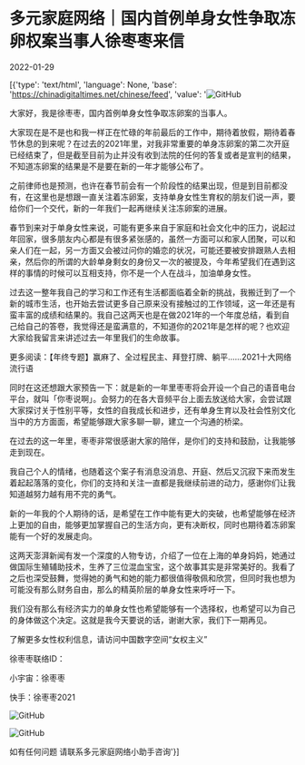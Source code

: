 # 多元家庭网络｜国内首例单身女性争取冻卵权案当事人徐枣枣来信

2022-01-29

[{'type': 'text/html', 'language': None, 'base': 'https://chinadigitaltimes.net/chinese/feed', 'value': '![GitHub](https://chinadigitaltimes.net/chinese/files/2022/01/post-676338-61f4ff750b6a3.)

大家好，我是徐枣枣，国内首例单身女性争取冻卵案的当事人。

大家现在是不是也和我一样正在忙碌的年前最后的工作中，期待着放假，期待着春节休息的到来呢？在过去的2021年里，对我非常重要的单身冻卵案的第二次开庭已经结束了，但是截至目前为止并没有收到法院的任何的答复或者是宣判的结果，不知道冻卵案的结果是不是要在新的一年才能够公布了。

之前律师也是预测，也许在春节前会有一个阶段性的结果出现，但是到目前都没有，在这里也是想跟一直关注着冻卵案，支持单身女性生育权的朋友们说一声，要给你们一个交代，新的一年我们一起再继续关注冻卵案的进展。

春节到来对于单身女性来说，可能有更多来自于家庭和社会文化中的压力，说起过年回家，很多朋友内心都是有很多紧张感的，虽然一方面可以和家人团聚，可以和亲人们在一起，另一方面又会被过问你的婚恋的状况，可能还要被安排跟熟人去相亲，然后你的所谓的大龄单身剩女的身份又一次的被提及，今年希望我们在遇到这样的事情的时候可以互相支持，你不是一个人在战斗，加油单身女性。

过去这一整年我自己的学习和工作还有生活都面临着全新的挑战，我搬迁到了一个新的城市生活，也开始去尝试更多自己原来没有接触过的工作领域，这一年还是有蛮丰富的成绩和结果的。我自己这两天也是在做2021年的一个年度总结，看到自己给自己的答卷，我觉得还是蛮满意的，不知道你的2021年是怎样的呢？也欢迎大家给我留言来讲述过去一年里我们的生命故事。



更多阅读：【年终专题】赢麻了、全过程民主、拜登打牌、躺平……2021十大网络流行语

同时在这还想跟大家预告一下：就是新的一年里枣枣将会开设一个自己的语音电台平台，就叫「你枣说啊」。会努力的在各大音频平台上面去放送给大家，会尝试跟大家探讨关于性别平等，女性的自我成长和进步，还有单身生育以及社会性别文化当中的方方面面，希望能够跟大家多聊一聊，建立一个沟通的桥梁。

在过去的这一年里，枣枣非常很感谢大家的陪伴，是你们的支持和鼓励，让我能够走到现在。

我自己个人的情绪，也随着这个案子有消息没消息、开庭、然后又沉寂下来而发生着起起落落的变化，你们的支持和关注一直都是我继续前进的动力，感谢你们让我知道越努力越有用不完的勇气。

新的一年我的个人期待的话，是希望在工作中能有更大的突破，也希望能够在经济上更加的自由，能够更加掌握自己的生活方向，更有决断权，同时也期待着冻卵案能有一个好的发展走向。

这两天澎湃新闻有发一个深度的人物专访，介绍了一位在上海的单身妈妈，她通过做国际生殖辅助技术，生养了三位混血宝宝，这个故事其实是非常美好的。我看了之后也深受鼓舞，觉得她的勇气和她的能力都很值得敬佩和欣赏，但同时我也想为可能没有那么财务自由，那么的精英阶层的单身女性来呼吁一下。

我们没有那么有经济实力的单身女性也希望能够有一个选择权，也希望可以为自己的身体做这个决定。这就是我今天要说的话，谢谢大家，我们下一期再见。

了解更多女性权利信息，请访问中国数字空间“女权主义”

徐枣枣联络ID：



小宇宙：徐枣枣

快手：徐枣枣2021



![GitHub](https://chinadigitaltimes.net/chinese/files/2022/01/post-676338-61f4ff7513cc8.)

![GitHub](https://chinadigitaltimes.net/chinese/files/2022/01/post-676338-61f4ff751a86d.)

如有任何问题 请联系多元家庭网络小助手咨询'}]
